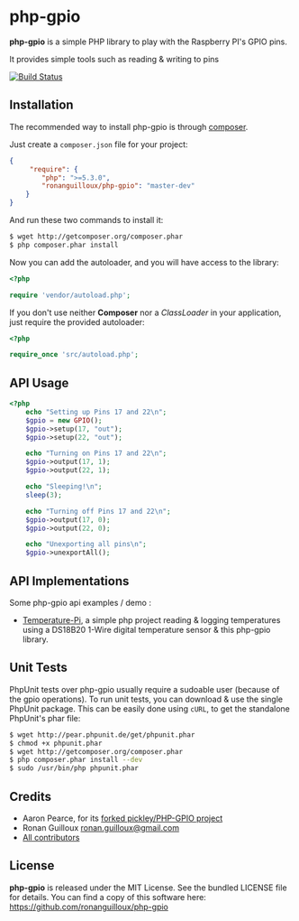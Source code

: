 php-gpio
========


**php-gpio** is a simple PHP library to play with the Raspberry PI's GPIO pins.

It provides simple tools such as reading & writing to pins

[![Build Status](https://secure.travis-ci.org/ronanguilloux/php-gpio.png?branch=master)](http://travis-ci.org/ronanguilloux/php-gpio)


Installation
------------

The recommended way to install php-gpio is through [composer](http://getcomposer.org).

Just create a `composer.json` file for your project:

``` json
{
     "require": {
        "php": ">=5.3.0",
        "ronanguilloux/php-gpio": "master-dev"
    }
}
```

And run these two commands to install it:

``` bash
$ wget http://getcomposer.org/composer.phar
$ php composer.phar install
```

Now you can add the autoloader, and you will have access to the library:

``` php
<?php

require 'vendor/autoload.php';
```

If you don't use neither **Composer** nor a _ClassLoader_ in your application, just require the provided autoloader:

``` php
<?php

require_once 'src/autoload.php';
```


API Usage
---------

``` php
<?php
    echo "Setting up Pins 17 and 22\n";
    $gpio = new GPIO();
    $gpio->setup(17, "out");
    $gpio->setup(22, "out");

    echo "Turning on Pins 17 and 22\n";
    $gpio->output(17, 1);
    $gpio->output(22, 1);

    echo "Sleeping!\n";
    sleep(3);

    echo "Turning off Pins 17 and 22\n";
    $gpio->output(17, 0);
    $gpio->output(22, 0);

    echo "Unexporting all pins\n";
    $gpio->unexportAll();
```


API Implementations
-------------------

Some php-gpio api examples / demo :  

* [Temperature-Pi](https://github.com/ronanguilloux/temperature-pi), a simple php project reading & logging temperatures using a DS18B20 1-Wire digital temperature sensor & this php-gpio library.


Unit Tests
----------

PhpUnit tests over php-gpio usually require a sudoable user (because of the gpio operations).
To run unit tests, you can download & use the single PhpUnit package.
This can be easily done using `cURL`, to get the standalone PhpUnit's phar file:

``` bash
$ wget http://pear.phpunit.de/get/phpunit.phar
$ chmod +x phpunit.phar
$ wget http://getcomposer.org/composer.phar
$ php composer.phar install --dev
$ sudo /usr/bin/php phpunit.phar
```


Credits
-------

* Aaron Pearce, for its [forked pickley/PHP-GPIO project](https://github.com/pickley/PHP-GPIO)
* Ronan Guilloux <ronan.guilloux@gmail.com>
* [All contributors](https://github.com/ronanguilloux/php-gpio/contributors)


License
-------

**php-gpio** is released under the MIT License. See the bundled LICENSE file for details.
You can find a copy of this software here: https://github.com/ronanguilloux/php-gpio
